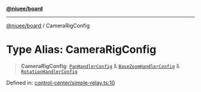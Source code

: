 [**@niuee/board**](../README.md)

***

[@niuee/board](../globals.md) / CameraRigConfig

# Type Alias: CameraRigConfig

> **CameraRigConfig**: [`PanHandlerConfig`](PanHandlerConfig.md) & [`BaseZoomHandlerConfig`](BaseZoomHandlerConfig.md) & [`RotationHandlerConfig`](RotationHandlerConfig.md)

Defined in: [control-center/simple-relay.ts:10](https://github.com/niuee/board/blob/a0a1179721d4f4b943b6a9bc156753ac9737e502/src/control-center/simple-relay.ts#L10)
